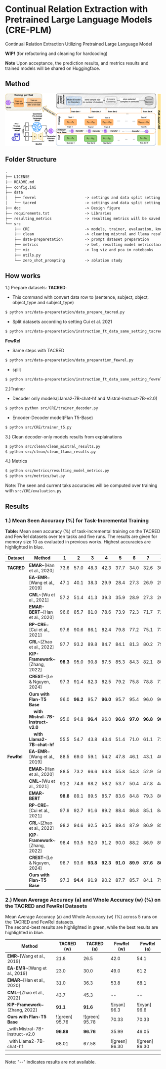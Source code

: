 # Continual Relation Extraction with Pretrained Large Language Models (CRE-PLM)
Continual Relation Extraction Utilizing Pretrained Large Language Model

**WIP!** (for refactoring and cleaning for hardcoding)

**Note** Upon acceptance, the prediction results, and metrics results and trained models will be shared on Huggingface.

## Method
![Method](https://github.com/sefeoglu/CRE_PTM/blob/master/doc/CRE_PLM.png)

## Folder Structure
```xml
.
├── LICENSE
├── README.md
├── config.ini
├── data
│   ├── fewrel                      -> settings and data split setting here
│   └── tacred                      -> settings and data split setting here
├── doc                             -> Design figure
├── requirements.txt                -> Libraries
├── resulting_metrics               -> resulting metrics will be saved here (will be shared on huggingface)
└── src
    ├── CRE                         -> models, trainer, evaluation, kmeans
    ├── clean                       -> cleaning mistral and llama results from explaination
    ├── data-preparetation          -> prompt dataset preparation
    ├── metrics                     -> bwt, resulting model metrics(acc and whole)
    ├── viz                         -> log viz and pca in notebooks
    ├── utils.py
    └── zero_shot_prompting         -> ablation study
````
        
## How works
1.) Prepare datasets:
**TACRED**:
* This command with convert data row to (sentence, subject, object, object_type and subject_type)
````bash
$ python src/data-preparetation/data_prepare_tacred.py
````
* Split datasets according to setting Cui et al. 2021
````bash
$ python src/data-preparetation/instruction_ft_data_same_setting_tacred.py
````
**FewRel**
* Same steps with TACRED
````bash
$ python src/data-preparetation/data_preparation_fewrel.py
````
* split
````bash
$ python src/data-preparetation/instruction_ft_data_same_setting_fewrel.py
```` 
2.)Trainer
 * Decoder only models(Llama2-7B-chat-hf and Mistral-Instruct-7B-v2.0)
````bash
$ python python src/CRE/trainer_decoder.py
````
 * Encoder-Decoder model(Flan T5-Base)
````bash
$ python src/CRE/trainer_t5.py
````
3.) Clean decoder-only models results from explainations
````bash
$ python src/clean/clean_mistral_results.py
$ python src/clean/clean_llama_results.py
````
4.) Metrics
````bash
$ python src/metrics/resulting_model_metrics.py
$ python src/metrics/bwt.py
````
Note: The seen and current taks accuracies will be computed over training with ```src/CRE/evaluation.py``` 
## Results
### 1.)  Mean Seen Accuracy (%) for Task-Incremental Training

**Table:** Mean seen accuracy (%) of task-incremental training on the TACRED and FewRel datasets over ten tasks and five runs. The results are given for memory size 10 as evaluated in previous works. Highest accuracies are highlighted in blue.

| **Dataset** | **Method**                                      | **1**    | **2**    | **3**    | **4**    | **5**    | **6**    | **7**    | **8**    | **9**    | **10**   |
|-------------|-------------------------------------------------|----------|----------|----------|----------|----------|----------|----------|----------|----------|----------|
| **TACRED**  | **EMAR**~[Han et al., 2020]                     | 73.6     | 57.0     | 48.3     | 42.3     | 37.7     | 34.0     | 32.6     | 30.0     | 27.6     | 25.1     |
|             | **EA-EMR**~[Wang et al., 2019]                  | 47.1     | 40.1     | 38.3     | 29.9     | 28.4     | 27.3     | 26.9     | 25.8     | 22.9     | 19.8     |
|             | **CML**~[Wu et al., 2021]                       | 57.2     | 51.4     | 41.3     | 39.3     | 35.9     | 28.9     | 27.3     | 26.9     | 24.8     | 23.4     |
|             | **EMAR-BERT**~[Han et al., 2020]                | 96.6     | 85.7     | 81.0     | 78.6     | 73.9     | 72.3     | 71.7     | 72.2     | 72.6     | 71.0     |
|             | **RP-CRE**~[Cui et al., 2021]                   | 97.6     | 90.6     | 86.1     | 82.4     | 79.8     | 77.2     | 75.1     | 73.7     | 72.4     | 72.4     |
|             | **CRL**~[Zhao et al., 2022]                     | 97.7     | 93.2     | 89.8     | 84.7     | 84.1     | 81.3     | 80.2     | 79.1     | 79.0     | 78.0     |
|             | **KIP-Framework**~[Zhang, 2022]                 | **98.3** | 95.0     | 90.8     | 87.5     | 85.3     | 84.3     | 82.1     | 80.2     | 79.6     | 78.6     |
|             | **CREST**~[Le & Nguyen, 2024]                   | 97.3     | 91.4     | 82.3     | 82.5     | 79.2     | 75.8     | 78.8     | 77.4     | 78.6     | 79.4     |
|             | **Ours with Flan-T5 Base**                      | 96.0     | **96.2** | 95.7     | **96.0** | 95.7     | 95.4     | 96.0     | 96.0     | **96.3** | 95.8     |
|             | &nbsp;&nbsp;&nbsp;&nbsp;**with Mistral-7B-Instruct-v2.0** | 95.0     | 94.8     | **96.4** | 96.0     | **96.6** | **97.0** | **96.8** | **96.9** | 95.8     | **96.9** |
|             | &nbsp;&nbsp;&nbsp;&nbsp;**with Llama2-7B-chat-hf**      | 55.5     | 54.7     | 43.8     | 43.4     | 51.4     | 71.0     | 61.1     | 72.6     | 73.6     | 69.6     |
| **FewRel**  | **EA-EMR**~[Wang et al., 2019]                  | 88.5     | 69.0     | 59.1     | 54.2     | 47.8     | 46.1     | 43.1     | 40.7     | 38.6     | 35.1     |
|             | **EMAR**~[Han et al., 2020]                     | 88.5     | 73.2     | 66.6     | 63.8     | 55.8     | 54.3     | 52.9     | 50.9     | 48.8     | 46.3     |
|             | **CML**~[Wu et al., 2021]                       | 91.2     | 74.8     | 68.2     | 58.2     | 53.7     | 50.4     | 47.8     | 44.4     | 43.1     | 39.7     |
|             | **EMAR-BERT**                                   | **98.8** | 89.1     | 89.5     | 85.7     | 83.6     | 84.8     | 79.3     | 80.0     | 77.1     | 73.8     |
|             | **RP-CRE**~[Cui et al., 2021]                   | 97.9     | 92.7     | 91.6     | 89.2     | 88.4     | 86.8     | 85.1     | 84.1     | 82.2     | 81.5     |
|             | **CRL**~[Zhao et al., 2022]                     | 98.2     | 94.6     | 92.5     | 90.5     | 89.4     | 87.9     | 86.9     | 85.6     | 84.5     | 83.1     |
|             | **KIP-Framework**~[Zhang, 2022]                 | 98.4     | 93.5     | 92.0     | 91.2     | 90.0     | 88.2     | 86.9     | 85.6     | 84.1     | 82.5     |
|             | **CREST**~[Le & Nguyen, 2024]                   | 98.7     | 93.6     | **93.8** | **92.3** | **91.0** | **89.9** | **87.6** | **86.7** | **86.0** | **84.8** |
|             | **Ours with Flan-T5 Base**                      | 97.3     | **94.4** | 91.9     | 90.2     | 87.7     | 85.7     | 84.1     | 79.8     | 77.1     | 70.0     |


### 2.)  Mean Average Accuracy (a) and Whole Accuracy (w) (%) on the TACRED and FewRel Datasets

Mean Average Accuracy (a) and Whole Accuracy (w) (%) across 5 runs on the TACRED and FewRel datasets.  
The second-best results are highlighted in green, while the best results are highlighted in blue.

| **Method**                                | **TACRED (w)** | **TACRED (a)** | **FewRel (w)** | **FewRel (a)** |
|-------------------------------------------|----------------|----------------|----------------|----------------|
| **EMR**~[Wang et al., 2019]               | 21.8           | 26.5           | 42.0           | 54.1           |
| **EA-EMR**~[Wang et al., 2019]            | 23.0           | 30.0           | 49.0           | 61.2           |
| **EMAR**~[Han et al., 2020]               | 31.0           | 36.3           | 53.8           | 68.1           |
| **CML**~[Zhao et al., 2022]               | 43.7           | 45.3           | --             | --             |
| **KIP-Framework**~[Zhang, 2022]           | **91.1**       | **91.6**       | ![cyan] 96.3   | ![cyan] 96.6   |
| **Ours with Flan-T5 Base**                | ![green] 95.76 | ![green] 95.78 | 70.33          | 70.33          |
| \_with Mistral-7B-Instruct-v2.0           | **96.89**      | **96.76**      | 35.99          | 46.05          |
| \_with Llama2-7B-chat-hf                  | 68.01          | 67.58          | ![green] 86.30 | ![green] 86.30 |

---
Note: "--" indicates results are not available.
